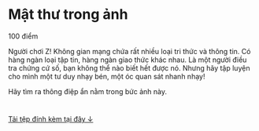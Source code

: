 # Mật thư trong ảnh
100 điểm

Người chơi Z! Không gian mạng chứa rất nhiều loại tri thức và thông tin. Có hàng ngàn loại tập tin, hàng ngàn giao thức khác nhau. Là một người điều tra chứng cứ số, bạn không thể nào biết hết được nó. Nhưng hãy tập luyện cho mình một tư duy nhạy bén, một óc quan sát nhanh nhạy!

Hãy tìm ra thông điệp ẩn nằm trong bức ảnh này.

#
<a href="./image-5c8ba6fbe0337c1781072b9b47cf213d.png">Tải tệp đính kèm tại đây ↓</a>
